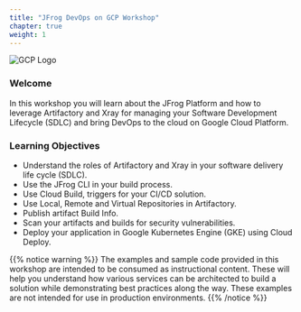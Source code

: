 ```yaml
---
title: "JFrog DevOps on GCP Workshop"
chapter: true
weight: 1
---
```


![GCP Logo](/images/gcp-logo.png) 


### Welcome

In this workshop you will learn about the JFrog Platform and how to leverage Artifactory and Xray for managing your Software Development Lifecycle (SDLC) and bring DevOps to the cloud on Google Cloud Platform.

### Learning Objectives
- Understand the roles of Artifactory and Xray in your software delivery life cycle (SDLC).
- Use the JFrog CLI in your build process.
- Use Cloud Build, triggers for your CI/CD solution.
- Use Local, Remote and Virtual Repositories in Artifactory.
- Publish artifact Build Info.
- Scan your artifacts and builds for security vulnerabilities.
- Deploy your application in Google Kubernetes Engine (GKE) using Cloud Deploy.

{{% notice warning %}}
The examples and sample code provided in this workshop are intended to be consumed as instructional content. These will help you understand how various services can be architected to build a solution while demonstrating best practices along the way. These examples are not intended for use in production environments.
{{% /notice %}}


